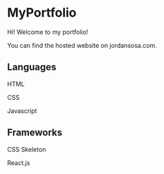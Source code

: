 # MyPortfolio
Hi! Welcome to my portfolio!

You can find the hosted website on jordansosa.com.

## Languages
HTML

CSS

Javascript

## Frameworks
CSS Skeleton

React.js
